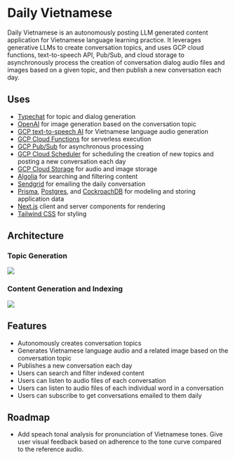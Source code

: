 # Daily Vietnamese

Daily Vietnamese is an autonomously posting LLM generated content application for Vietnamese language learning practice. It leverages generative LLMs to create conversation topics, and uses GCP cloud functions, text-to-speech API, Pub/Sub, and cloud storage to asynchronously process the creation of conversation dialog audio files and images based on a given topic, and then publish a new conversation each day.

## Uses

- [Typechat](https://github.com/microsoft/TypeChat) for topic and dialog generation
- [OpenAI](https://platform.openai.com/docs/overview) for image generation based on the conversation topic
- [GCP text-to-speech AI](https://cloud.google.com/text-to-speech) for Vietnamese language audio generation
- [GCP Cloud Functions](https://cloud.google.com/functions) for serverless execution
- [GCP Pub/Sub](https://cloud.google.com/pubsub) for asynchronous processing
- [GCP Cloud Scheduler](https://cloud.google.com/scheduler) for scheduling the creation of new topics and posting a new conversation each day
- [GCP Cloud Storage](https://cloud.google.com/storage) for audio and image storage
- [Algolia](https://www.algolia.com/) for searching and filtering content
- [Sendgrid](https://sendgrid.com/) for emailing the daily conversation
- [Prisma](https://www.prisma.io/), [Postgres](https://www.postgresql.org/), and [CockroachDB](https://www.cockroachlabs.com/) for modeling and storing application data
- [Next.js](https://nextjs.org/) client and server components for rendering
- [Tailwind CSS](https://tailwindcss.com/) for styling

## Architecture

### Topic Generation

[![](https://mermaid.ink/img/pako:eNpNkMuKwzAMRX9FaNWB5geyKLTJZlZdpLt6FsZWm0D8QJY7DEn-fdwxU6qV4B7ORVrQBEvY4p11HOHSKw9ljstgRrJ5Jt6gaQ6rYdJCjQn-QZy0TME3aZL8twE9yMsKp2vFujdq-Ie-nh5YIwcXC9vtzpH88fOjFnY1fSmLrAanGlQxvPrfxMDhe4V-iSHJnSltyuMeHbHTky2XLU-RQhnJkcK2rJZuOs-iUPmtoDpLGH68wVY40x5ztKWrn3T5icP2pudE2y-lp2gu?type=png)](https://mermaid.live/edit#pako:eNpNkMuKwzAMRX9FaNWB5geyKLTJZlZdpLt6FsZWm0D8QJY7DEn-fdwxU6qV4B7ORVrQBEvY4p11HOHSKw9ljstgRrJ5Jt6gaQ6rYdJCjQn-QZy0TME3aZL8twE9yMsKp2vFujdq-Ie-nh5YIwcXC9vtzpH88fOjFnY1fSmLrAanGlQxvPrfxMDhe4V-iSHJnSltyuMeHbHTky2XLU-RQhnJkcK2rJZuOs-iUPmtoDpLGH68wVY40x5ztKWrn3T5icP2pudE2y-lp2gu)

### Content Generation and Indexing

[![](https://mermaid.ink/img/pako:eNptVMtunDAU_RXLq4kU_8CoijRhHp1JJo00lbph4-ILuAJfZEySCvj32thEOAU2GJ_XPTL0NEMBdEsLzZuS_Nynithr19-yEkRXgR4JYw9kyMFkJctQvYFuuZGoWCtN559y1CzTYBeqYELyCgsCb6DMQB43EzNZEG8z74g6Caz9RLrz7o_k2-S5dCOfbgO5zjCPchLwxTbZ-NckEk48I0AbjXVjsc_9jwbU7jx60PMSZJUialANChrfh2v_iq0pNLQjiaArjXlaG_fFOyFxzr3_vy4_Qbsoa-cYdyu5ggGTNS8gSB5CE17m7HYC9eCpHvxZRlTCtDeQw8pgweodtYgHCr5HP4m3_eVQiwlCgmMU3knNPbyE1I4YwC8ePKF8Z7msbLjzvD0dmmu0-u5X-7WSot5PUUvLgk9BqT8lr8TAh2EGWdsAZOU4I5anKorWJxV2gtwMalvkuNJ7NENQkkrAhzs5xmYLCS-b6a09GHYVol2ikS9k_mgmGv7-A5md7KnfVQVWkpOzE7AZ3E3vaQ265lLYb793Aik1JdSQ0q19FJDzrjIpTdVoobwzePurMro1uoN72jXCd2X_GjXd5rxqYfwH08dvkw?type=png)](https://mermaid.live/edit#pako:eNptVMtunDAU_RXLq4kU_8CoijRhHp1JJo00lbph4-ILuAJfZEySCvj32thEOAU2GJ_XPTL0NEMBdEsLzZuS_Nynithr19-yEkRXgR4JYw9kyMFkJctQvYFuuZGoWCtN559y1CzTYBeqYELyCgsCb6DMQB43EzNZEG8z74g6Caz9RLrz7o_k2-S5dCOfbgO5zjCPchLwxTbZ-NckEk48I0AbjXVjsc_9jwbU7jx60PMSZJUialANChrfh2v_iq0pNLQjiaArjXlaG_fFOyFxzr3_vy4_Qbsoa-cYdyu5ggGTNS8gSB5CE17m7HYC9eCpHvxZRlTCtDeQw8pgweodtYgHCr5HP4m3_eVQiwlCgmMU3knNPbyE1I4YwC8ePKF8Z7msbLjzvD0dmmu0-u5X-7WSot5PUUvLgk9BqT8lr8TAh2EGWdsAZOU4I5anKorWJxV2gtwMalvkuNJ7NENQkkrAhzs5xmYLCS-b6a09GHYVol2ikS9k_mgmGv7-A5md7KnfVQVWkpOzE7AZ3E3vaQ265lLYb793Aik1JdSQ0q19FJDzrjIpTdVoobwzePurMro1uoN72jXCd2X_GjXd5rxqYfwH08dvkw)

## Features

- Autonomously creates conversation topics
- Generates Vietnamese language audio and a related image based on the conversation topic
- Publishes a new conversation each day
- Users can search and filter indexed content
- Users can listen to audio files of each conversation
- Users can listen to audio files of each individual word in a conversation
- Users can subscribe to get conversations emailed to them daily

## Roadmap

- Add speach tonal analysis for pronunciation of Vietnamese tones. Give user visual feedback based on adherence to the tone curve compared to the reference audio.
